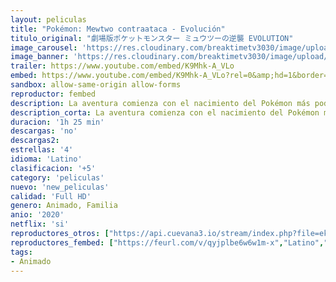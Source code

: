 ```yaml
---
layout: peliculas
title: "Pokémon: Mewtwo contraataca - Evolución"
titulo_original: "劇場版ポケットモンスター ミュウツーの逆襲 EVOLUTION"
image_carousel: 'https://res.cloudinary.com/breaktimetv3030/image/upload/v1582930737/mewtow-min_jutkac.jpg'
image_banner: 'https://res.cloudinary.com/breaktimetv3030/image/upload/v1582930740/1_jfFMcA8expodGqGOMhZI2Q-min_lm52al.jpg'
trailer: https://www.youtube.com/embed/K9Mhk-A_VLo
embed: https://www.youtube.com/embed/K9Mhk-A_VLo?rel=0&amp;hd=1&border=0&wmode=opaque&enablejsapi=1&modestbranding=1&controls=1&showinfo=1
sandbox: allow-same-origin allow-forms
reproductor: fembed
description: La aventura comienza con el nacimiento del Pokémon más poderoso del mundo, creado por ingeniería genética utilizando el ADN del legendario Pókemon Mew. Determinado a probar su superioridad, Mewtwo reta a Ash, Pikachu y los mejores entrenadores a una competición de Pókemon como no ha habido otra igual.
description_corta: La aventura comienza con el nacimiento del Pokémon más poderoso del mundo, creado por ingeniería genética utilizando el ADN del legendario Pókemon Mew. Determinado a probar su...
duracion: '1h 25 min'
descargas: 'no'
descargas2:
estrellas: '4'
idioma: 'Latino'
clasificacion: '+5'
category: 'peliculas'
nuevo: 'new_peliculas'
calidad: 'Full HD'
genero: Animado, Familia
anio: '2020'
netflix: 'si'
reproductores_otros: ["https://api.cuevana3.io/stream/index.php?file=ek5lbm9xYWNrS0xYMTZLa2xNbkdvY3ZTb3BtZng4TGp6ZFpobGFMUGtOelcwcUZmbWRIVzRkakVuS0JnbEplcG1KUnNZSlRTMGViVTBxZGdsdEhPb3NtenE1eC96cGZ0MFpabFlLRFNsWmJheEorYmw5R2wyTmZIbUd4a2w1bWxuSnBvWkdPVw","Latino","https://player.premiumstream.live/player.php?id=MTM3OQ","Latino","https://gdriveplayer.co/embed2.php?link=TgdoM1Gfh2Au3uyNmZR3Pw0kXBix%252FellKpG5sFySHrG88CcwgEHlIIjqjVeKimtYQC%252FxiRdzxT2DNOHh3qcO87QzB8UhQ7R6DuL%252BqlgYDykyEmvVPVLHz75pG%252F9RsN%252BnbVSq5jTT%252F%252FT4z%252FV5ISMZ79JpOJXlq2E2edR4knv1DVALcDt%252FGVoqr9cEq9d8itlJrGd%252Fr6kv0xQIKP3egst%252FOl","Latino"]
reproductores_fembed: ["https://feurl.com/v/qyjplbe6w6w1m-x","Latino","https://feurl.com/v/y25zdaez7z7g75-","Latino","https://jplayer.club/v/g2r4mh-mx-yygdl","Latino","https://fembed.live/v/my3d6a584xr61p8","Latino"]
tags:
- Animado
---
```



 







